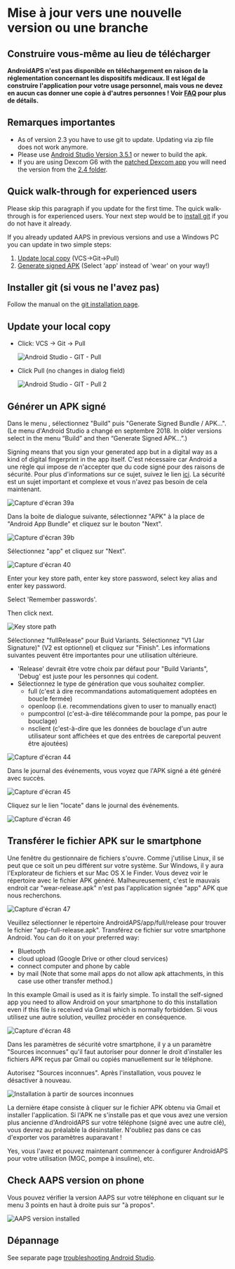 # Mise à jour vers une nouvelle version ou une branche

## Construire vous-même au lieu de télécharger

**AndroidAPS n'est pas disponible en téléchargement en raison de la réglementation concernant les dispositifs médicaux. Il est légal de construire l'application pour votre usage personnel, mais vous ne devez en aucun cas donner une copie à d'autres personnes ! Voir [FAQ](../Getting-Started/FAQ.md) pour plus de détails.**

## Remarques importantes

* As of version 2.3 you have to use git to update. Updating via zip file does not work anymore.
* Please use [Android Studio Version 3.5.1](https://developer.android.com/studio/) or newer to build the apk.
* If you are using Dexcom G6 with the [patched Dexcom app](../Hardware/DexcomG6.html#if-using-g6-with-patched-dexcom-app) you will need the version from the [2.4 folder](https://github.com/dexcomapp/dexcomapp/tree/master/2.4).

## Quick walk-through for experienced users

Please skip this paragraph if you update for the first time. The quick walk-through is for experienced users. Your next step would be to [install git](../Installing-AndroidAPS/git-install.rst) if you do not have it already.

If you already updated AAPS in previous versions and use a Windows PC you can update in two simple steps:

1. [Update local copy](../Installing-AndroidAPS/Update-to-new-version#update-your-local-copy) (VCS->Git->Pull)
2. [Generate signed APK](../Installing-AndroidAPS/Update-to-new-version#generate-signed-apk) (Select 'app' instead of 'wear' on your way!)

## Installer git (si vous ne l'avez pas)

Follow the manual on the [git installation page](../Installing-AndroidAPS/git-install.rst).

## Update your local copy

* Click: VCS -> Git -> Pull
  
  ![Android Studio - GIT - Pull](../images/Update_Pull.png)

* Click Pull (no changes in dialog field)
  
  ![Android Studio - GIT - Pull 2](../images/Update_Pull2.png)

## Générer un APK signé

<!--- Text is maintained in page building-apk.md ---> Dans le menu , sélectionnez "Build" puis "Generate Signed Bundle / APK...". (Le menu d'Android Studio a changé en septembre 2018. In older versions select in the menu “Build” and then “Generate Signed APK...”.)

  
Signing means that you sign your generated app but in a digital way as a kind of digital fingerprint in the app itself. C'est nécessaire car Android a une règle qui impose de n'accepter que du code signé pour des raisons de sécurité. Pour plus d'informations sur ce sujet, suivez le lien [ici](https://developer.android.com/studio/publish/app-signing.html#generate-key). La sécurité est un sujet important et complexe et vous n'avez pas besoin de cela maintenant.

![Capture d'écran 39a](../images/Installation_Screenshot_39a.PNG)

Dans la boite de dialogue suivante, sélectionnez "APK" à la place de "Android App Bundle" et cliquez sur le bouton "Next".

![Capture d'écran 39b](../images/Installation_Screenshot_39b.PNG)

Sélectionnez "app" et cliquez sur "Next".

![Capture d'écran 40](../images/Installation_Screenshot_40.png)

Enter your key store path, enter key store password, select key alias and enter key password.

Select 'Remember passwords'.

Then click next.

![Key store path](../images/KeystorePathUpdate.PNG)

Sélectionnez "fullRelease" pour Buid Variants. Sélectionnez "V1 (Jar Signature)" (V2 est optionnel) et cliquez sur "Finish". Les informations suivantes peuvent être importantes pour une utilisation ultérieure.

* 'Release' devrait être votre choix par défaut pour "Build Variants", 'Debug' est juste pour les personnes qui codent.
* Sélectionnez le type de génération que vous souhaitez complier. 
  * full (c'est à dire recommandations automatiquement adoptées en boucle fermée)
  * openloop (i.e. recommendations given to user to manually enact)
  * pumpcontrol (c'est-à-dire télécommande pour la pompe, pas pour le bouclage)
  * nsclient (c'est-à-dire que les données de bouclage d'un autre utilisateur sont affichées et que des entrées de careportal peuvent être ajoutées)

![Capture d'écran 44](../images/Installation_Screenshot_44.png)

Dans le journal des événements, vous voyez que l'APK signé a été généré avec succès.

![Capture d'écran 45](../images/Installation_Screenshot_45.png)

Cliquez sur le lien "locate" dans le journal des événements.

![Capture d'écran 46](../images/Installation_Screenshot_46.png)

## Transférer le fichier APK sur le smartphone

<!--- Text is maintained in page building-apk.md ---> Une fenêtre du gestionnaire de fichiers s'ouvre. Comme j'utilise Linux, il se peut que ce soit un peu différent sur votre système. Sur Windows, il y aura l'Explorateur de fichiers et sur Mac OS X le Finder. Vous devez voir le répertoire avec le fichier APK généré. Malheureusement, c'est le mauvais endroit car "wear-release.apk" n'est pas l'application signée "app" APK que nous recherchons.

![Capture d'écran 47](../images/Installation_Screenshot_47.png)

Veuillez sélectionner le répertoire AndroidAPS/app/full/release pour trouver le fichier "app-full-release.apk". Transférez ce fichier sur votre smartphone Android. You can do it on your preferred way:

* Bluetooth
* cloud upload (Google Drive or other cloud services)
* connect computer and phone by cable 
* by mail (Note that some mail apps do not allow apk attachments, in this case use other transfer method.)

In this example Gmail is used as it is fairly simple. To install the self-signed app you need to allow Android on your smartphone to do this installation even if this file is received via Gmail which is normally forbidden. Si vous utilisez une autre solution, veuillez procéder en conséquence.

![Capture d'écran 48](../images/Installation_Screenshot_48.png)

Dans les paramètres de sécurité votre smartphone, il y a un paramètre "Sources inconnues" qu'il faut autoriser pour donner le droit d'installer les fichiers APK reçus par Gmail ou copiés manuellement sur le téléphone.

Autorisez "Sources inconnues". Après l'installation, vous pouvez le désactiver à nouveau.

![Installation à partir de sources inconnues](../images/Installation_Screenshot_49-50.png)

La dernière étape consiste à cliquer sur le fichier APK obtenu via Gmail et installer l'application. Si l'APK ne s'installe pas et que vous avez une version plus ancienne d'AndroidAPS sur votre téléphone (signé avec une autre clé), vous devrez au préalable la désinstaller. N'oubliez pas dans ce cas d'exporter vos paramètres auparavant !

Yes, vous l'avez et pouvez maintenant commencer à configurer AndroidAPS pour votre utilisation (MGC, pompe à insuline), etc.

## Check AAPS version on phone

Vous pouvez vérifier la version AAPS sur votre téléphone en cliquant sur le menu 3 points en haut à droite puis sur "à propos".

![AAPS version installed](../images/Update_VersionCheck.png)

## Dépannage

See separate page [troubleshooting Android Studio](../Installing-AndroidAPS/troubleshooting_androidstudio.rst).